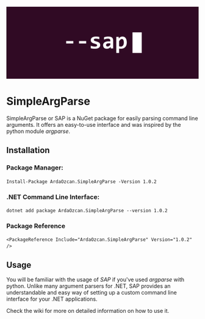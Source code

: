 ![heyo](https://raw.githubusercontent.com/ArdaOzcan/SimpleArgParse/master/res/SAPLogo-rect.png)
# SimpleArgParse
SimpleArgParse or SAP is a NuGet package for easily parsing command line arguments. It offers an easy-to-use interface  and was inspired by the python module *argparse*.

## Installation
### Package Manager:
`Install-Package ArdaOzcan.SimpleArgParse -Version 1.0.2`
### .NET Command Line Interface:
`dotnet add package ArdaOzcan.SimpleArgParse --version 1.0.2`
### Package Reference
`<PackageReference Include="ArdaOzcan.SimpleArgParse" Version="1.0.2" />`

## Usage
You will be familiar with the usage of *SAP* if you've used *argparse* with python. Unlike many argument parsers for .NET, SAP provides an understandable and easy way of setting up a custom command line interface for your .NET applications.

Check the wiki for more on detailed information on how to use it.

